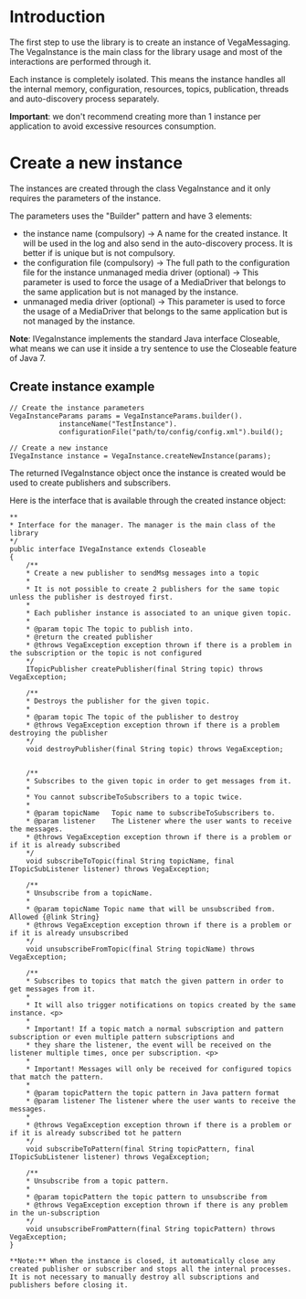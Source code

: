 # Introduction

The first step to use the library is to create an instance of VegaMessaging. The VegaInstance is the main class for the library usage and most of the interactions are performed through it.

Each instance is completely isolated. This means the instance handles all the internal memory, configuration, resources, topics, publication, threads and auto-discovery process separately.

**Important**: we don't recommend creating more than 1 instance per application to avoid excessive resources consumption.  

# Create a new instance

The instances are created through the class VegaInstance and it only requires the parameters of the instance. 

The parameters uses the "Builder" pattern and have 3 elements:

* the instance name (compulsory) -> A name for the created instance. It will be used in the log and also send in the auto-discovery process. It is better if is unique but is not compulsory.
* the configuration file (compulsory) -> The full path to the configuration file for the instance 
unmanaged media driver (optional) -> This parameter is used to force the usage of a MediaDriver that belongs to the same application but is not managed by the instance.
* unmanaged media driver (optional) -> This parameter is used to force the usage of a MediaDriver that belongs to the same application but is not managed by the instance.

**Note**: IVegaInstance implements the standard Java interface Closeable, what means we can use it inside a try sentence to use the Closeable feature of Java 7.

## Create instance example

    // Create the instance parameters
    VegaInstanceParams params = VegaInstanceParams.builder().
                instanceName("TestInstance").
                configurationFile("path/to/config/config.xml").build();

    // Create a new instance
    IVegaInstance instance = VegaInstance.createNewInstance(params);


The returned IVegaInstance object once the instance is created would be used to create publishers and subscribers.

Here is the interface that is available through the created instance object:

    **
    * Interface for the manager. The manager is the main class of the library
    */
    public interface IVegaInstance extends Closeable
    {
        /**
        * Create a new publisher to sendMsg messages into a topic
        *
        * It is not possible to create 2 publishers for the same topic unless the publisher is destroyed first.
        *
        * Each publisher instance is associated to an unique given topic.
        *
        * @param topic The topic to publish into.
        * @return the created publisher
        * @throws VegaException exception thrown if there is a problem in the subscription or the topic is not configured
        */
        ITopicPublisher createPublisher(final String topic) throws VegaException;

        /**
        * Destroys the publisher for the given topic.
        *
        * @param topic The topic of the publisher to destroy
        * @throws VegaException exception thrown if there is a problem destroying the publisher
        */
        void destroyPublisher(final String topic) throws VegaException;

        
        /**
        * Subscribes to the given topic in order to get messages from it.
        * 
        * You cannot subscribeToSubscribers to a topic twice.
        * 
        * @param topicName   Topic name to subscribeToSubscribers to.
        * @param listener    The Listener where the user wants to receive the messages.
        * @throws VegaException exception thrown if there is a problem or if it is already subscribed
        */
        void subscribeToTopic(final String topicName, final ITopicSubListener listener) throws VegaException;

        /**
        * Unsubscribe from a topicName.
        *
        * @param topicName Topic name that will be unsubscribed from. Allowed {@link String}
        * @throws VegaException exception thrown if there is a problem or if it is already unsubscribed
        */
        void unsubscribeFromTopic(final String topicName) throws VegaException;

        /**
        * Subscribes to topics that match the given pattern in order to get messages from it.
        *
        * It will also trigger notifications on topics created by the same instance. <p>
        *
        * Important! If a topic match a normal subscription and pattern subscription or even multiple pattern subscriptions and
        * they share the listener, the event will be received on the listener multiple times, once per subscription. <p>
        *
        * Important! Messages will only be received for configured topics that match the pattern.
        *
        * @param topicPattern the topic pattern in Java pattern format
        * @param listener The listener where the user wants to receive the messages.
        *
        * @throws VegaException exception thrown if there is a problem or if it is already subscribed tot he pattern
        */
        void subscribeToPattern(final String topicPattern, final ITopicSubListener listener) throws VegaException;

        /**
        * Unsubscribe from a topic pattern.
        *
        * @param topicPattern the topic pattern to unsubscribe from
        * @throws VegaException exception thrown if there is any problem in the un-subscription
        */
        void unsubscribeFromPattern(final String topicPattern) throws VegaException;
    }

    **Note:** When the instance is closed, it automatically close any created publisher or subscriber and stops all the internal processes. It is not necessary to manually destroy all subscriptions and publishers before closing it.